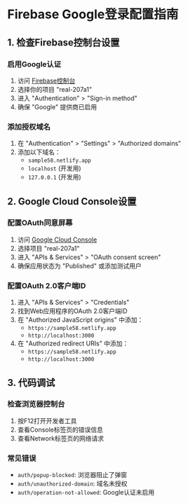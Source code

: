 # Firebase Google登录配置指南

## 1. 检查Firebase控制台设置

### 启用Google认证
1. 访问 [Firebase控制台](https://console.firebase.google.com/)
2. 选择你的项目 "real-207a1"
3. 进入 "Authentication" > "Sign-in method"
4. 确保 "Google" 提供商已启用

### 添加授权域名
1. 在 "Authentication" > "Settings" > "Authorized domains"
2. 添加以下域名：
   - `sample58.netlify.app`
   - `localhost` (开发用)
   - `127.0.0.1` (开发用)

## 2. Google Cloud Console设置

### 配置OAuth同意屏幕
1. 访问 [Google Cloud Console](https://console.cloud.google.com/)
2. 选择项目 "real-207a1"
3. 进入 "APIs & Services" > "OAuth consent screen"
4. 确保应用状态为 "Published" 或添加测试用户

### 配置OAuth 2.0客户端ID
1. 进入 "APIs & Services" > "Credentials"
2. 找到Web应用程序的OAuth 2.0客户端ID
3. 在 "Authorized JavaScript origins" 中添加：
   - `https://sample58.netlify.app`
   - `http://localhost:3000`
4. 在 "Authorized redirect URIs" 中添加：
   - `https://sample58.netlify.app`
   - `http://localhost:3000`

## 3. 代码调试

### 检查浏览器控制台
1. 按F12打开开发者工具
2. 查看Console标签页的错误信息
3. 查看Network标签页的网络请求

### 常见错误
- `auth/popup-blocked`: 浏览器阻止了弹窗
- `auth/unauthorized-domain`: 域名未授权
- `auth/operation-not-allowed`: Google认证未启用
